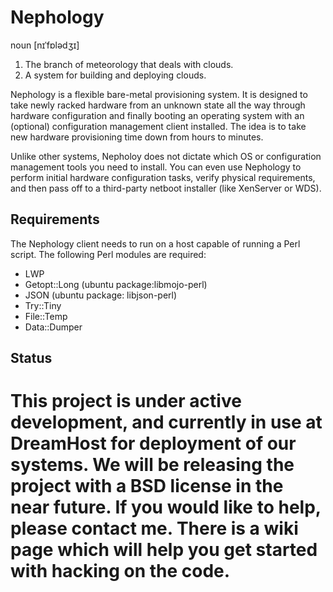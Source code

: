# Nephology
noun \[nɪˈfɒlədʒɪ\]

1. The branch of meteorology that deals with clouds.
2. A system for building and deploying clouds.

Nephology is a flexible bare-metal provisioning system. It is designed to take newly racked hardware from an unknown state all the way through hardware configuration and finally booting an operating system with an (optional) configuration management client installed.  The idea is to take new hardware provisioning time down from hours to minutes.

Unlike other systems, Nepholoy does not dictate which OS or configuration management tools you need to install.  You can even use Nephology to perform initial hardware configuration tasks, verify physical requirements, and then pass off to a third-party netboot installer (like XenServer or WDS).

## Requirements

The Nephology client needs to run on a host capable of running a Perl script. The following Perl modules are required:
* LWP
* Getopt::Long (ubuntu package:libmojo-perl)
* JSON (ubuntu package: libjson-perl)
* Try::Tiny
* File::Temp
* Data::Dumper

## Status

This project is under active development, and currently in use at DreamHost for deployment of our systems.  We will be releasing the project with a BSD license in the near future.  If you would like to help, please contact me.  There is a wiki page which will help you get started with hacking on the code.
=======

